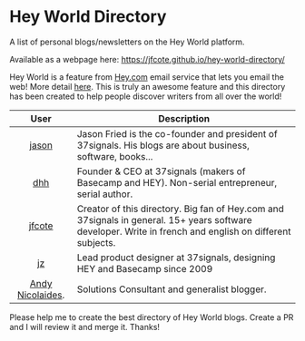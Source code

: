 # Hey World Directory
A list of personal blogs/newsletters on the Hey World platform.

Available as a webpage here: https://jfcote.github.io/hey-world-directory/

Hey World is a feature from [Hey.com](https://hey.com) email service that lets you email the web! More detail [here](https://www.hey.com/features/email-the-web/). This is truly an awesome feature and this directory has been created to help people discover writers from all over the world!

| User                                          | Description                                                           | 
|:---------------------------------------------:|-----------------------------------------------------------------------|
| [jason](https://world.hey.com/jason)          | Jason Fried is the co-founder and president of 37signals. His blogs are about business, software, books...  |
| [dhh](https://world.hey.com/dhh)              | Founder & CEO at 37signals (makers of Basecamp and HEY). Non-serial entrepreneur, serial author. |
| [jfcote](https://world.hey.com/jfcote)        | Creator of this directory. Big fan of Hey.com and 37signals in general. 15+ years software developer. Write in french and english on different subjects. |
| [jz](https://world.hey.com/jz)        | Lead product designer at 37signals, designing HEY and Basecamp since 2009 |
| [Andy Nicolaides](world.hey.com/andyn).       | Solutions Consultant and generalist blogger. |

Please help me to create the best directory of Hey World blogs. Create a PR and I will review it and merge it. Thanks!
